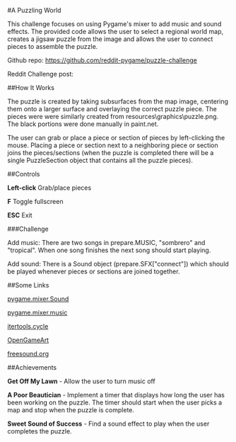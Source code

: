 #A Puzzling World

This challenge focuses on using Pygame's mixer to add music and sound effects. The provided code allows the user to select a regional world map, 
creates a jigsaw puzzle from the image and allows the user to connect pieces to assemble the puzzle.

Github repo: https://github.com/reddit-pygame/puzzle-challenge

Reddit Challenge post: 

##How It Works

The puzzle is created by taking subsurfaces from the map image, centering them onto a larger surface and overlaying the correct puzzle piece. The pieces were 
were similarly created from resources\graphics\puzzle.png. The black portions were done manually in paint.net.

The user can grab or place a piece or section of pieces by left-clicking the mouse. Placing a piece or section next to a neighboring piece or section joins the pieces/sections 
(when the puzzle is completed there will be a single PuzzleSection object that contains all the puzzle pieces).

##Controls

**Left-click** Grab/place pieces

**F** Toggle fullscreen

**ESC** Exit

###Challenge

Add music: There are two songs in prepare.MUSIC, "sombrero" and "tropical". When one song finishes the next song should start playing.

Add sound: There is a Sound object (prepare.SFX["connect"]) which should be played whenever pieces or sections are joined together.


##Some Links

[pygame.mixer.Sound](https://www.pygame.org/docs/ref/mixer.html#pygame.mixer.Sound)

[pygame.mixer.music](https://www.pygame.org/docs/ref/music.html)

[itertools.cycle](https://docs.python.org/2/library/itertools.html#itertools.cycle)

[OpenGameArt](http://opengameart.org/)

[freesound.org](https://www.freesound.org/)

##Achievements

**Get Off My Lawn** - Allow the user to turn music off

**A Poor Beautician** - Implement a timer that displays how long the user has been working on the puzzle. The timer should start when the user picks a map and stop when the puzzle is complete.

**Sweet Sound of Success** - Find a sound effect to play when the user completes the puzzle.

